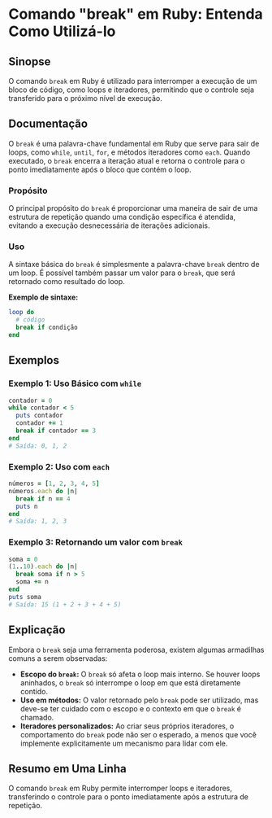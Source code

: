 <!--
Meta Description: # Comando "break" em Ruby: Entenda Como Utilizá-lo ## Sinopse O comando `break` em Ruby é utilizado para interromper a execução de um bloco de código,...
Meta Keywords: break, ruby, para, que, uma
-->

# Comando "break" em Ruby: Entenda Como Utilizá-lo

## Sinopse
O comando `break` em Ruby é utilizado para interromper a execução de um bloco de código, como loops e iteradores, permitindo que o controle seja transferido para o próximo nível de execução.

## Documentação
O `break` é uma palavra-chave fundamental em Ruby que serve para sair de loops, como `while`, `until`, `for`, e métodos iteradores como `each`. Quando executado, o `break` encerra a iteração atual e retorna o controle para o ponto imediatamente após o bloco que contém o loop.

### Propósito
O principal propósito do `break` é proporcionar uma maneira de sair de uma estrutura de repetição quando uma condição específica é atendida, evitando a execução desnecessária de iterações adicionais.

### Uso
A sintaxe básica do `break` é simplesmente a palavra-chave `break` dentro de um loop. É possível também passar um valor para o `break`, que será retornado como resultado do loop.

**Exemplo de sintaxe:**
```ruby
loop do
  # código
  break if condição
end
```

## Exemplos

### Exemplo 1: Uso Básico com `while`
```ruby
contador = 0
while contador < 5
  puts contador
  contador += 1
  break if contador == 3
end
# Saída: 0, 1, 2
```

### Exemplo 2: Uso com `each`
```ruby
números = [1, 2, 3, 4, 5]
números.each do |n|
  break if n == 4
  puts n
end
# Saída: 1, 2, 3
```

### Exemplo 3: Retornando um valor com `break`
```ruby
soma = 0
(1..10).each do |n|
  break soma if n > 5
  soma += n
end
puts soma
# Saída: 15 (1 + 2 + 3 + 4 + 5)
```

## Explicação
Embora o `break` seja uma ferramenta poderosa, existem algumas armadilhas comuns a serem observadas:

- **Escopo do `break`:** O `break` só afeta o loop mais interno. Se houver loops aninhados, o `break` só interrompe o loop em que está diretamente contido.
- **Uso em métodos:** O valor retornado pelo `break` pode ser utilizado, mas deve-se ter cuidado com o escopo e o contexto em que o `break` é chamado.
- **Iteradores personalizados:** Ao criar seus próprios iteradores, o comportamento do `break` pode não ser o esperado, a menos que você implemente explicitamente um mecanismo para lidar com ele.

## Resumo em Uma Linha
O comando `break` em Ruby permite interromper loops e iteradores, transferindo o controle para o ponto imediatamente após a estrutura de repetição.